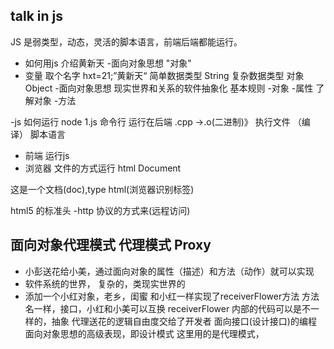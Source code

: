 ## talk in js
JS 是弱类型，动态，灵活的脚本语言，前端后端都能运行。
- 如何用js 介绍黄新天 
-面向对象思想
"对象"
- 变量
取个名字 hxt=21;”黄新天“ 简单数据类型 String
复杂数据类型 对象 Object
-面向对象思想
现实世界和关系的软件抽象化
基本规则
-对象
-属性 了解对象
-方法 

-js 如何运行
node 1.js 命令行 运行在后端
.cpp ->.o(二进制)》 执行文件 （编译）
脚本语言 
- 前端 运行js
- 浏览器 文件的方式运行
html Document 
<!DOCTYPE html> 这是一个文档(doc),type html(浏览器识别标签)
html5 的标准头
-http 协议的方式来(远程访问)


## 面向对象代理模式 代理模式    Proxy
- 小彭送花给小美，通过面向对象的属性（描述）和方法（动作）就可以实现
- 软件系统的世界， 复杂的，类现实世界的
- 添加一个小红对象，老乡，闺蜜
和小红一样实现了receiverFlower方法
方法名一样，接口，小红和小美可以互换
receiverFlower 内部的代码可以是不一样的，抽象
代理送花的逻辑自由度交给了开发者
面向接口(设计接口)的编程 面向对象思想的高级表现，即设计模式
这里用的是代理模式，
